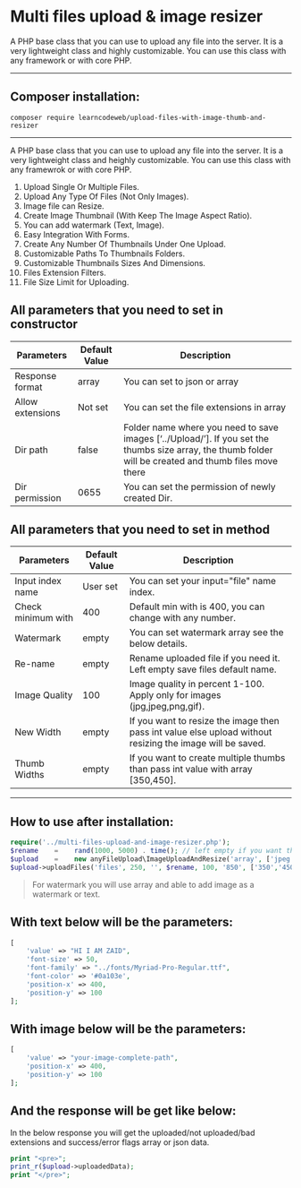 # Multi files upload & image resizer

A PHP base class that you can use to upload any file into the server. It is a very lightweight class and highly customizable. You can use this class with any framework or with core PHP.

----

## Composer installation:

```composer
composer require learncodeweb/upload-files-with-image-thumb-and-resizer
```

----

A PHP base class that you can use to upload any file into the server. It is a very lightweight class and heighly customizable. You can use this class with any framewrok or with core PHP.

1) Upload Single Or Multiple Files.
2) Upload Any Type Of Files (Not Only Images).
3) Image file can Resize.
4) Create Image Thumbnail (With Keep The Image Aspect Ratio).
5) You can add watermark (Text, Image).
6) Easy Integration With Forms.
7) Create Any Number Of Thumbnails Under One Upload.
8) Customizable Paths To Thumbnails Folders.
9) Customizable Thumbnails Sizes And Dimensions.
10) Files Extension Filters.
11) File Size Limit for Uploading.


## All parameters that you need to set in constructor

|   Parameters         |   Default Value   |   Description |
|----------------------|-------------------|---------------|
|   Response format    |   array           |   You can set to json or array    |
|   Allow extensions   |   Not set         |   You can set the file extensions in array    |
|   Dir path           |   false           |   Folder name where you need to save images [‘../Upload/’]. If you set the thumbs size array, the thumb folder will be created and thumb files move there |
|   Dir permission     |   0655            |   You can set the permission of newly created Dir.   |

## All parameters that you need to set in method

|   Parameters          |   Default Value   |   Description    |
|-----------------------|-------------------|------------------|
|   Input index name    |   User set        |   You can set your input="file" name index.   |
|   Check minimum with  |   400             |   Default min with is 400, you can change with any number.    |
|   Watermark           |   empty           |   You can set watermark array see the below details.  |
|   Re-name             |   empty           |   Rename uploaded file if you need it. Left empty save files default name.    |
|   Image Quality       |   100             |   Image quality in percent 1-100. Apply only for images (jpg,jpeg,png,gif).    |
|   New Width           |   empty           |   If you want to resize the image then pass int value else upload without resizing the image will be saved.   |
|   Thumb Widths        |   empty           |   If you want to create multiple thumbs than pass int value with array [350,450].  |


----

## How to use after installation:

```php
require('../multi-files-upload-and-image-resizer.php');
$rename    =    rand(1000, 5000) . time(); // left empty if you want the real file name
$upload    =    new anyFileUpload\ImageUploadAndResize('array', ['jpeg', 'jpg', 'png'], '../uploads', 0655);
$upload->uploadFiles('files', 250, '', $rename, 100, '850', ['350','450']);
```

>For watermark you will use array and able to add image as a watermark or text.

## With text below will be the parameters:
```php
[
    'value' => "HI I AM ZAID",
    'font-size' => 50,
    'font-family' => "../fonts/Myriad-Pro-Regular.ttf",
    'font-color' => '#0a103e',
    'position-x' => 400,
    'position-y' => 100
];
```

## With image below will be the parameters:
```php
[
    'value' => "your-image-complete-path",
    'position-x' => 400,
    'position-y' => 100
];
```

## And the response will be get like below:

In the below response you will get the uploaded/not uploaded/bad extensions and success/error flags array or json data.

```php
print "<pre>";
print_r($upload->uploadedData);
print "</pre>";
```
